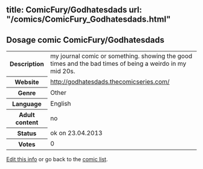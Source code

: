 title: ComicFury/Godhatesdads
url: "/comics/ComicFury_Godhatesdads.html"
---
Dosage comic ComicFury/Godhatesdads
-----------------------------------------

<p id="msg"></p>
<script type="text/javascript">
if (window.location.search === '?edit_info_mail=sent_ok') {
  var elem = document.getElementById("msg");
  elem.innerHTML = 'Edited information sucessfully sent.';
  elem.className = 'ok';
}
</script>
<table class="comicinfo">
<tr>
<th>Description</th><td>my journal comic or something. showing the good times and the bad times of being a weirdo in my mid 20s.</td>
</tr>
<tr>
<th>Website</th><td><a href="http://godhatesdads.thecomicseries.com/">http://godhatesdads.thecomicseries.com/</a></td>
</tr>
<tr>
<th>Genre</th><td>Other</td>
</tr>
<tr>
<th>Language</th><td>English</td>
</tr>
<tr>
<th>Adult content</th><td>no</td>
</tr>
<tr>
<th>Status</th><td>ok on 23.04.2013</td>
</tr>
<tr>
<th>Votes</th><td>0</td>
</tr>
</table>

[Edit this info](ComicFury_Godhatesdads_edit.html) or go back to the [comic list](../comic-index.html).
